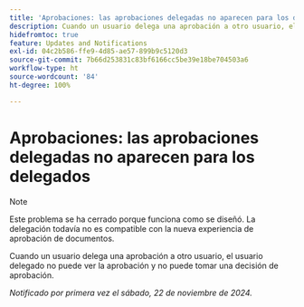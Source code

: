 ```yaml
---
title: 'Aprobaciones: las aprobaciones delegadas no aparecen para los delegados'
description: Cuando un usuario delega una aprobación a otro usuario, el usuario delegado no puede ver la aprobación y no puede tomar una decisión de aprobación.
hidefromtoc: true
feature: Updates and Notifications
exl-id: 04c2b586-ffe9-4d85-ae57-899b9c5120d3
source-git-commit: 7b66d253831c83bf6166cc5be39e18be704503a6
workflow-type: ht
source-wordcount: '84'
ht-degree: 100%

---
```


# Aprobaciones: las aprobaciones delegadas no aparecen para los delegados

>[!NOTE]
>
>Este problema se ha cerrado porque funciona como se diseñó. La delegación todavía no es compatible con la nueva experiencia de aprobación de documentos.

Cuando un usuario delega una aprobación a otro usuario, el usuario delegado no puede ver la aprobación y no puede tomar una decisión de aprobación.

_Notificado por primera vez el sábado, 22 de noviembre de 2024._

